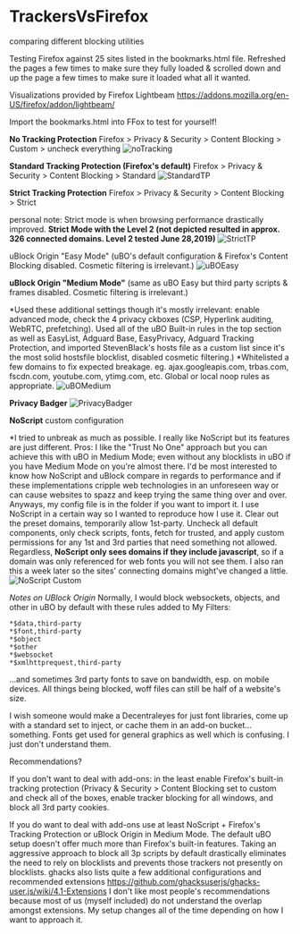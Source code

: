 # TrackersVsFirefox
comparing different blocking utilities

Testing Firefox against 25 sites listed in the bookmarks.html file.  Refreshed the pages a few times to make sure they fully loaded & scrolled down and up the page a few times to make sure it loaded what all it wanted.

Visualizations provided by Firefox Lightbeam https://addons.mozilla.org/en-US/firefox/addon/lightbeam/

Import the bookmarks.html into FFox to test for yourself!


**No Tracking Protection**
Firefox > Privacy & Security > Content Blocking > Custom > uncheck everything
![noTracking](https://raw.githubusercontent.com/jawz101/TrackersVsFirefox/master/noAddons_TP_disabled/no_blocking.png)

**Standard Tracking Protection (Firefox's default)**
Firefox > Privacy & Security > Content Blocking > Standard
![StandardTP](https://raw.githubusercontent.com/jawz101/TrackersVsFirefox/master/noAddons_Standard_Preset/standard_blocking_preset.png)

**Strict Tracking Protection**
Firefox > Privacy & Security > Content Blocking > Strict

personal note: Strict mode is when browsing performance drastically improved.  **Strict Mode with the Level 2 (not depicted resulted in approx. 326 connected domains. Level 2 tested June 28,2019)**
![StrictTP](https://raw.githubusercontent.com/jawz101/TrackersVsFirefox/master/noAddons_Strict_Preset/strict_preset.png)

uBlock Origin "Easy Mode" (uBO's default configuration & Firefox's Content Blocking disabled.  Cosmetic filtering is irrelevant.)
![uBOEasy](https://raw.githubusercontent.com/jawz101/TrackersVsFirefox/master/uBlockOrigin_Defaults/ublock_origin_default_preset.png)

**uBlock Origin "Medium Mode"** (same as uBO Easy but third party scripts & frames disabled.  Cosmetic filtering is irrelevant.)

*Used these additional settings though it's mostly irrelevant: enable advanced mode, check the 4 privacy ckboxes (CSP, Hyperlink auditing, WebRTC, prefetching). Used all of the uBO Built-in rules in the top section as well as EasyList, Adguard Base, EasyPrivacy, Adguard Tracking Protection, and imported StevenBlack's hosts file as a custom list since it's the most solid hostsfile blocklist, disabled cosmetic filtering.)
*Whitelisted a few domains to fix expected breakage. eg. ajax.googleapis.com, trbas.com, fscdn.com, youtube.com, ytimg.com, etc.  Global or local noop rules as appropriate.
![uBOMedium](https://raw.githubusercontent.com/jawz101/TrackersVsFirefox/master/uBlockOrigin_Medium_Mode/ublock_origin_medium_mode%2B.png)

**Privacy Badger**
![PrivacyBadger](https://raw.githubusercontent.com/jawz101/TrackersVsFirefox/master/PrivacyBadger/privacy_badger.png)

**NoScript** custom configuration

*I tried to unbreak as much as possible.  I really like NoScript but its features are just different.  Pros: I like the "Trust No One" approach but you can achieve this with uBO in Medium Mode; even without any blocklists in uBO if you have Medium Mode on you're almost there.  I'd be most interested to know how NoScript and uBlock compare in regards to performance and if these implementations cripple web technologies in an unforeseen way or can cause websites to spazz and keep trying the same thing over and over. Anyways, my config file is in the folder if you want to import it.  I use NoScript in a certain way so I wanted to reproduce how I use it.  Clear out the preset domains, temporarily allow 1st-party.  Uncheck all default components, only check scripts, fonts, fetch for trusted, and apply custom permissions for any 1st and 3rd parties that need something not allowed.  Regardless, **NoScript only sees domains if they include javascript**, so if a domain was only referenced for web fonts you will not see them.  I also ran this a week later so the sites' connecting domains might've changed a little.
![NoScript Custom](https://raw.githubusercontent.com/jawz101/TrackersVsFirefox/master/noscript_custom/NoScript_custom.png)


*Notes on UBlock Origin*
Normally, I would block websockets, objects, and other in uBO by default with these rules added to My Filters:

    *$data,third-party
    *$font,third-party
    *$object
    *$other
    *$websocket
    *$xmlhttprequest,third-party

...and sometimes 3rd party fonts to save on bandwidth, esp. on mobile devices.  All things being blocked, woff files can still be half of a website's size.

I wish someone would make a Decentraleyes for just font libraries, come up with a standard set to inject, or cache them in an add-on bucket... something.  Fonts get used for general graphics as well which is confusing.  I just don't understand them.

Recommendations?

If you don't want to deal with add-ons: in the least enable Firefox's built-in tracking protection (Privacy & Security >  Content Blocking set to custom and check all of the boxes, enable tracker blocking for all windows, and block all 3rd party cookies.

If you do want to deal with add-ons use at least NoScript + Firefox's Tracking Protection or uBlock Origin in Medium Mode.  The default uBO setup doesn't offer much more than Firefox's built-in features.  Taking an aggressive approach to block all 3p scripts by default drastically eliminates the need to rely on blocklists and prevents those trackers not presently on blocklists.  ghacks also lists quite a few additional configurations and recommended extensions
https://github.com/ghacksuserjs/ghacks-user.js/wiki/4.1-Extensions
I don't like most people's recommendations because most of us (myself included) do not understand the overlap amongst extensions.  My setup changes all of the time depending on how I want to approach it.
